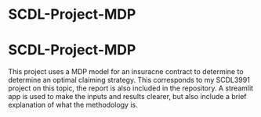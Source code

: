 # SCDL-Project-MDP
# SCDL-Project-MDP
This project uses a MDP model for an insuracne contract to determine to determine an optimal claiming strategy.
This corresponds to my SCDL3991 project on this topic, the report is also included in the repository.
A streamlit app is used to make the inputs and results clearer, but also include a brief explanation of what the methodology is.
